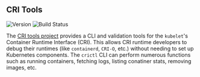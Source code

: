 ## **CRI Tools**
![Version](https://img.shields.io/badge/version-v1.32.0-blue)
![Build Status](https://codebuild.us-west-2.amazonaws.com/badges?uuid=eyJlbmNyeXB0ZWREYXRhIjoiUUlRZXJEVUxWcjI1OE8weVdXQnY4alBSU1lxVm1FOGVoZE83VldDbjJiaFBtY25XT3NIK1RhckZkQXZGclZDSkVLUG5PMmd5K2J2RVlSYk9pclUybC9zPSIsIml2UGFyYW1ldGVyU3BlYyI6IkF3RGUzVDFhVlB0eUlGMWwiLCJtYXRlcmlhbFNldFNlcmlhbCI6MX0%3D&branch=main)

The [CRI tools project](https://github.com/kubernetes-sigs/cri-tools) provides a CLI and validation tools for the `kubelet`'s Container Runtime Interface (CRI). This allows CRI runtime developers to debug their runtimes (like `containerd`, `CRI-O`, etc.) without needing to set up Kubernetes components. The `crictl` CLI can perform numerous functions such as running containers, fetching logs, listing conatiner stats, removing images, etc.
